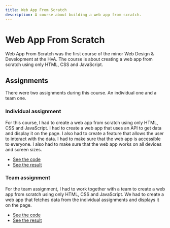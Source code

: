 ```yaml
---
title: Web App From Scratch
description: A course about building a web app from scratch.
---
```


# Web App From Scratch

Web App From Scratch was the first course of the minor Web Design & Development at the HvA. The course is about creating a web app from scratch using only HTML, CSS and JavaScript.

## Assignments

There were two assignments during this course. An individual one and a team one.

### Individual assignment

For this course, I had to create a web app from scratch using only HTML, CSS and JavaScript. I had to create a web app that uses an API to get data and display it on the page. I also had to create a feature that allows the user to interact with the data. I had to make sure that the web app is accessible to everyone. I also had to make sure that the web app works on all devices and screen sizes.

- [See the code](https://github.com/mtdvlpr/web-app-from-scratch-2324)
- [See the result](https://mtdvlpr.github.io/web-app-from-scratch-2324/)

### Team assignment

For the team assignment, I had to work together with a team to create a web app from scratch using only HTML, CSS and JavaScript. We had to create a web app that fetches data from the individual assignments and displays it on the page.

- [See the code](https://github.com/mtdvlpr/web-app-from-scratch-2324-team)
- [See the result](https://mtdvlpr.github.io/web-app-from-scratch-2324-team/)
